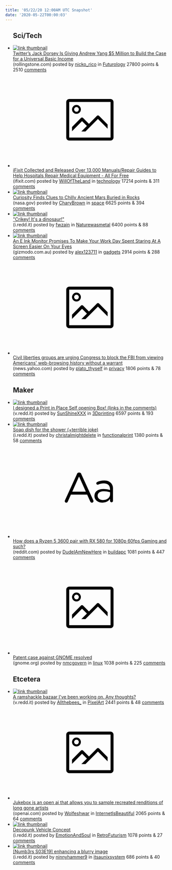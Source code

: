 ```yaml
---
title: '05/22/20 12:00AM UTC Snapshot'
date: '2020-05-22T00:00:03'
---
```

<ul>
<h2>Sci/Tech</h2>

<li><a href='https://www.rollingstone.com/politics/politics-news/twitter-jack-dorsey-andrew-yang-coronavirus-covid-universal-basic-income-1003365/'><img src='https://a.thumbs.redditmedia.com/W8Wn2lBSKzQHOsL5vI5qcfNof6ZlxFJqsqvFCAVF2I0.jpg' alt='link thumbnail'></a><div><div class='linkTitle'><a href='https://www.rollingstone.com/politics/politics-news/twitter-jack-dorsey-andrew-yang-coronavirus-covid-universal-basic-income-1003365/'>Twitter’s Jack Dorsey Is Giving Andrew Yang $5 Million to Build the Case for a Universal Basic Income</a></div>(rollingstone.com) posted by <a href='https://www.reddit.com/user/nicko_rico'>nicko_rico</a> in <a href='https://www.reddit.com/r/Futurology'>Futurology</a> 27800 points & 2510 <a href='https://www.reddit.com/r/Futurology/comments/gnyyvx/twitters_jack_dorsey_is_giving_andrew_yang_5/'>comments</a></div></li>

<li><a href='https://www.ifixit.com/News/41440/introducing-the-worlds-largest-medical-repair-database-free-for-everyone'><svg version='1.1' viewBox='-34 -14 104 64' preserveAspectRatio='xMidYMid meet' xmlns='http://www.w3.org/2000/svg' xmlns:xlink='http://www.w3.org/1999/xlink'>
    <title>link thumbnail</title>
    <path d='M32,4H4A2,2,0,0,0,2,6V30a2,2,0,0,0,2,2H32a2,2,0,0,0,2-2V6A2,2,0,0,0,32,4ZM4,30V6H32V30Z'></path>
    <path d='M8.92,14a3,3,0,1,0-3-3A3,3,0,0,0,8.92,14Zm0-4.6A1.6,1.6,0,1,1,7.33,11,1.6,1.6,0,0,1,8.92,9.41Z'></path>
    <path d='M22.78,15.37l-5.4,5.4-4-4a1,1,0,0,0-1.41,0L5.92,22.9v2.83l6.79-6.79L16,22.18l-3.75,3.75H15l8.45-8.45L30,24V21.18l-5.81-5.81A1,1,0,0,0,22.78,15.37Z'></path>
    </svg></a><div><div class='linkTitle'><a href='https://www.ifixit.com/News/41440/introducing-the-worlds-largest-medical-repair-database-free-for-everyone'>iFixit Collected and Released Over 13,000 Manuals/Repair Guides to Help Hospitals Repair Medical Equipment - All For Free</a></div>(ifixit.com) posted by <a href='https://www.reddit.com/user/WillOfTheLand'>WillOfTheLand</a> in <a href='https://www.reddit.com/r/technology'>technology</a> 17214 points & 311 <a href='https://www.reddit.com/r/technology/comments/gnuxek/ifixit_collected_and_released_over_13000/'>comments</a></div></li>

<li><a href='https://www.nasa.gov/feature/goddard/2020/nasa-s-curiosity-rover-finds-clues-to-chilly-ancient-mars-buried-in-rocks'><img src='https://a.thumbs.redditmedia.com/jhy69lBZ8674kY4ASDkBy5Pphof2ijhTT09gAwoe3_4.jpg' alt='link thumbnail'></a><div><div class='linkTitle'><a href='https://www.nasa.gov/feature/goddard/2020/nasa-s-curiosity-rover-finds-clues-to-chilly-ancient-mars-buried-in-rocks'>Curiosity Finds Clues to Chilly Ancient Mars Buried in Rocks</a></div>(nasa.gov) posted by <a href='https://www.reddit.com/user/CharyBrown'>CharyBrown</a> in <a href='https://www.reddit.com/r/space'>space</a> 6625 points & 394 <a href='https://www.reddit.com/r/space/comments/gnu30s/curiosity_finds_clues_to_chilly_ancient_mars/'>comments</a></div></li>

<li><a href='https://i.redd.it/dfu43zy5n3051.jpg'><img src='https://b.thumbs.redditmedia.com/joi7vhP80jIuD9BOQmeXiwCqnGkHt-i8GquTqvkdzGI.jpg' alt='link thumbnail'></a><div><div class='linkTitle'><a href='https://i.redd.it/dfu43zy5n3051.jpg'>"Crikey! It's a dinosaur!"</a></div>(i.redd.it) posted by <a href='https://www.reddit.com/user/fwzain'>fwzain</a> in <a href='https://www.reddit.com/r/Naturewasmetal'>Naturewasmetal</a> 6400 points & 88 <a href='https://www.reddit.com/r/Naturewasmetal/comments/gnuqdj/crikey_its_a_dinosaur/'>comments</a></div></li>

<li><a href='https://www.gizmodo.com.au/2020/03/an-e-ink-monitor-promises-to-make-your-work-day-spent-staring-at-a-screen-easier-on-your-eyes/'><img src='https://a.thumbs.redditmedia.com/jfT8Q2rHXOi9MsdkcGaoVDfx63Xlhs1KccK8XiZ1Rm8.jpg' alt='link thumbnail'></a><div><div class='linkTitle'><a href='https://www.gizmodo.com.au/2020/03/an-e-ink-monitor-promises-to-make-your-work-day-spent-staring-at-a-screen-easier-on-your-eyes/'>An E Ink Monitor Promises To Make Your Work Day Spent Staring At A Screen Easier On Your Eyes</a></div>(gizmodo.com.au) posted by <a href='https://www.reddit.com/user/alex123711'>alex123711</a> in <a href='https://www.reddit.com/r/gadgets'>gadgets</a> 2914 points & 288 <a href='https://www.reddit.com/r/gadgets/comments/gnv779/an_e_ink_monitor_promises_to_make_your_work_day/'>comments</a></div></li>

<li><a href='https://news.yahoo.com/civil-liberties-groups-urging-congress-154939314.html'><svg version='1.1' viewBox='-34 -14 104 64' preserveAspectRatio='xMidYMid meet' xmlns='http://www.w3.org/2000/svg' xmlns:xlink='http://www.w3.org/1999/xlink'>
    <title>link thumbnail</title>
    <path d='M32,4H4A2,2,0,0,0,2,6V30a2,2,0,0,0,2,2H32a2,2,0,0,0,2-2V6A2,2,0,0,0,32,4ZM4,30V6H32V30Z'></path>
    <path d='M8.92,14a3,3,0,1,0-3-3A3,3,0,0,0,8.92,14Zm0-4.6A1.6,1.6,0,1,1,7.33,11,1.6,1.6,0,0,1,8.92,9.41Z'></path>
    <path d='M22.78,15.37l-5.4,5.4-4-4a1,1,0,0,0-1.41,0L5.92,22.9v2.83l6.79-6.79L16,22.18l-3.75,3.75H15l8.45-8.45L30,24V21.18l-5.81-5.81A1,1,0,0,0,22.78,15.37Z'></path>
    </svg></a><div><div class='linkTitle'><a href='https://news.yahoo.com/civil-liberties-groups-urging-congress-154939314.html'>Civil liberties groups are urging Congress to block the FBI from viewing Americans' web-browsing history without a warrant</a></div>(news.yahoo.com) posted by <a href='https://www.reddit.com/user/plato_thyself'>plato_thyself</a> in <a href='https://www.reddit.com/r/privacy'>privacy</a> 1806 points & 78 <a href='https://www.reddit.com/r/privacy/comments/gnxsai/civil_liberties_groups_are_urging_congress_to/'>comments</a></div></li>

<h2>Maker</h2>

<li><a href='https://v.redd.it/h332fzu5k4051'><img src='https://a.thumbs.redditmedia.com/QmmjDSi7fYxrKFIbBu5NAltfmWu-bn8Z6rwEwGx6EB8.jpg' alt='link thumbnail'></a><div><div class='linkTitle'><a href='https://v.redd.it/h332fzu5k4051'>I designed a Print in Place Self opening Box! (links in the comments)</a></div>(v.redd.it) posted by <a href='https://www.reddit.com/user/SunShineXXX'>SunShineXXX</a> in <a href='https://www.reddit.com/r/3Dprinting'>3Dprinting</a> 6597 points & 193 <a href='https://www.reddit.com/r/3Dprinting/comments/gnxerw/i_designed_a_print_in_place_self_opening_box/'>comments</a></div></li>

<li><a href='https://i.redd.it/a2mww9en53051.jpg'><img src='https://b.thumbs.redditmedia.com/51dcMHhcFjLZ9-HzaomFVuidNS0dVrtgMf6yIzyHpKQ.jpg' alt='link thumbnail'></a><div><div class='linkTitle'><a href='https://i.redd.it/a2mww9en53051.jpg'>Soap dish for the shower (+terrible joke)</a></div>(i.redd.it) posted by <a href='https://www.reddit.com/user/christalmightdelete'>christalmightdelete</a> in <a href='https://www.reddit.com/r/functionalprint'>functionalprint</a> 1380 points & 58 <a href='https://www.reddit.com/r/functionalprint/comments/gntk8h/soap_dish_for_the_shower_terrible_joke/'>comments</a></div></li>

<li><a href='https://www.reddit.com/r/buildapc/comments/gnw2ob/how_does_a_ryzen_5_3600_pair_with_rx_580_for/'><svg version='1.1' viewBox='-34 -12 104 64' preserveAspectRatio='xMidYMid slice' xmlns='http://www.w3.org/2000/svg' xmlns:xlink='http://www.w3.org/1999/xlink'>
    <title>text link thumbnail</title>
    <path d='M12.19,8.84a1.45,1.45,0,0,0-1.4-1h-.12a1.46,1.46,0,0,0-1.42,1L1.14,26.56a1.29,1.29,0,0,0-.14.59,1,1,0,0,0,1,1,1.12,1.12,0,0,0,1.08-.77l2.08-4.65h11l2.08,4.59a1.24,1.24,0,0,0,1.12.83,1.08,1.08,0,0,0,1.08-1.08,1.64,1.64,0,0,0-.14-.57ZM6.08,20.71l4.59-10.22,4.6,10.22Z'>
    </path>
    <path d='M32.24,14.78A6.35,6.35,0,0,0,27.6,13.2a11.36,11.36,0,0,0-4.7,1,1,1,0,0,0-.58.89,1,1,0,0,0,.94.92,1.23,1.23,0,0,0,.39-.08,8.87,8.87,0,0,1,3.72-.81c2.7,0,4.28,1.33,4.28,3.92v.5a15.29,15.29,0,0,0-4.42-.61c-3.64,0-6.14,1.61-6.14,4.64v.05c0,2.95,2.7,4.48,5.37,4.48a6.29,6.29,0,0,0,5.19-2.48V26.9a1,1,0,0,0,1,1,1,1,0,0,0,1-1.06V19A5.71,5.71,0,0,0,32.24,14.78Zm-.56,7.7c0,2.28-2.17,3.89-4.81,3.89-1.94,0-3.61-1.06-3.61-2.86v-.06c0-1.8,1.5-3,4.2-3a15.2,15.2,0,0,1,4.22.61Z'>
    </path>
    </svg></a><div><div class='linkTitle'><a href='https://www.reddit.com/r/buildapc/comments/gnw2ob/how_does_a_ryzen_5_3600_pair_with_rx_580_for/'>How does a Ryzen 5 3600 pair with RX 580 for 1080p 60fps Gaming and such?</a></div>(reddit.com) posted by <a href='https://www.reddit.com/user/DudeIAmNewHere'>DudeIAmNewHere</a> in <a href='https://www.reddit.com/r/buildapc'>buildapc</a> 1081 points & 447 <a href='https://www.reddit.com/r/buildapc/comments/gnw2ob/how_does_a_ryzen_5_3600_pair_with_rx_580_for/'>comments</a></div></li>

<li><a href='https://www.gnome.org/news/2020/05/patent-case-against-gnome-resolved/'><svg version='1.1' viewBox='-34 -14 104 64' preserveAspectRatio='xMidYMid meet' xmlns='http://www.w3.org/2000/svg' xmlns:xlink='http://www.w3.org/1999/xlink'>
    <title>link thumbnail</title>
    <path d='M32,4H4A2,2,0,0,0,2,6V30a2,2,0,0,0,2,2H32a2,2,0,0,0,2-2V6A2,2,0,0,0,32,4ZM4,30V6H32V30Z'></path>
    <path d='M8.92,14a3,3,0,1,0-3-3A3,3,0,0,0,8.92,14Zm0-4.6A1.6,1.6,0,1,1,7.33,11,1.6,1.6,0,0,1,8.92,9.41Z'></path>
    <path d='M22.78,15.37l-5.4,5.4-4-4a1,1,0,0,0-1.41,0L5.92,22.9v2.83l6.79-6.79L16,22.18l-3.75,3.75H15l8.45-8.45L30,24V21.18l-5.81-5.81A1,1,0,0,0,22.78,15.37Z'></path>
    </svg></a><div><div class='linkTitle'><a href='https://www.gnome.org/news/2020/05/patent-case-against-gnome-resolved/'>Patent case against GNOME resolved</a></div>(gnome.org) posted by <a href='https://www.reddit.com/user/nmcgovern'>nmcgovern</a> in <a href='https://www.reddit.com/r/linux'>linux</a> 1038 points & 225 <a href='https://www.reddit.com/r/linux/comments/gnseuh/patent_case_against_gnome_resolved/'>comments</a></div></li>

<h2>Etcetera</h2>

<li><a href='https://v.redd.it/pnie5nz5g3051'><img src='https://a.thumbs.redditmedia.com/Ggw4moxNDXulOhjvxEy-Sq0jAi95wHiVY8aDptXavr8.jpg' alt='link thumbnail'></a><div><div class='linkTitle'><a href='https://v.redd.it/pnie5nz5g3051'>A ramshackle bazaar I've been working on. Any thoughts?</a></div>(v.redd.it) posted by <a href='https://www.reddit.com/user/Allthebees_'>Allthebees_</a> in <a href='https://www.reddit.com/r/PixelArt'>PixelArt</a> 2441 points & 48 <a href='https://www.reddit.com/r/PixelArt/comments/gnu97n/a_ramshackle_bazaar_ive_been_working_on_any/'>comments</a></div></li>

<li><a href='https://openai.com/blog/jukebox/'><svg version='1.1' viewBox='-34 -14 104 64' preserveAspectRatio='xMidYMid meet' xmlns='http://www.w3.org/2000/svg' xmlns:xlink='http://www.w3.org/1999/xlink'>
    <title>link thumbnail</title>
    <path d='M32,4H4A2,2,0,0,0,2,6V30a2,2,0,0,0,2,2H32a2,2,0,0,0,2-2V6A2,2,0,0,0,32,4ZM4,30V6H32V30Z'></path>
    <path d='M8.92,14a3,3,0,1,0-3-3A3,3,0,0,0,8.92,14Zm0-4.6A1.6,1.6,0,1,1,7.33,11,1.6,1.6,0,0,1,8.92,9.41Z'></path>
    <path d='M22.78,15.37l-5.4,5.4-4-4a1,1,0,0,0-1.41,0L5.92,22.9v2.83l6.79-6.79L16,22.18l-3.75,3.75H15l8.45-8.45L30,24V21.18l-5.81-5.81A1,1,0,0,0,22.78,15.37Z'></path>
    </svg></a><div><div class='linkTitle'><a href='https://openai.com/blog/jukebox/'>Jukebox is an open ai that allows you to sample recreated renditions of long gone artists</a></div>(openai.com) posted by <a href='https://www.reddit.com/user/Wolfeshwar'>Wolfeshwar</a> in <a href='https://www.reddit.com/r/InternetIsBeautiful'>InternetIsBeautiful</a> 2065 points & 64 <a href='https://www.reddit.com/r/InternetIsBeautiful/comments/gnsc68/jukebox_is_an_open_ai_that_allows_you_to_sample/'>comments</a></div></li>

<li><a href='https://i.redd.it/vfnffxpcn5051.jpg'><img src='https://a.thumbs.redditmedia.com/7wLGyas9LvNMTKH1AKN2dAvsKeOdxuRpZq7GvDHfxy8.jpg' alt='link thumbnail'></a><div><div class='linkTitle'><a href='https://i.redd.it/vfnffxpcn5051.jpg'>Decopunk Vehicle Concept</a></div>(i.redd.it) posted by <a href='https://www.reddit.com/user/EmotionAndSoul'>EmotionAndSoul</a> in <a href='https://www.reddit.com/r/RetroFuturism'>RetroFuturism</a> 1078 points & 27 <a href='https://www.reddit.com/r/RetroFuturism/comments/go1gjl/decopunk_vehicle_concept/'>comments</a></div></li>

<li><a href='https://i.redd.it/iwv73bqxd1051.jpg'><img src='https://b.thumbs.redditmedia.com/Aln3-t4IljiZrY0B5QKUdJfpHgMzqqZyOcQcqnTc-4U.jpg' alt='link thumbnail'></a><div><div class='linkTitle'><a href='https://i.redd.it/iwv73bqxd1051.jpg'>[Numb3rs S03E19] enhancing a blurry image</a></div>(i.redd.it) posted by <a href='https://www.reddit.com/user/ninnyhammer9'>ninnyhammer9</a> in <a href='https://www.reddit.com/r/itsaunixsystem'>itsaunixsystem</a> 686 points & 40 <a href='https://www.reddit.com/r/itsaunixsystem/comments/gnpa2p/numb3rs_s03e19_enhancing_a_blurry_image/'>comments</a></div></li>

</ul>
